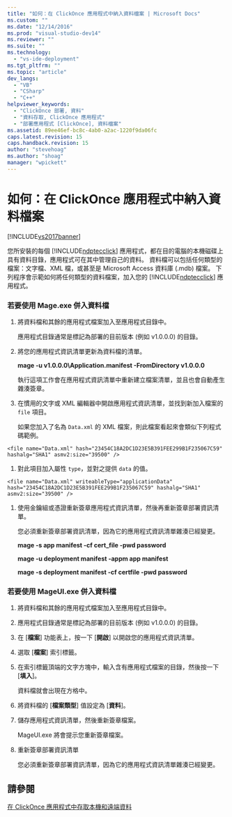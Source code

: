 ```yaml
---
title: "如何：在 ClickOnce 應用程式中納入資料檔案 | Microsoft Docs"
ms.custom: ""
ms.date: "12/14/2016"
ms.prod: "visual-studio-dev14"
ms.reviewer: ""
ms.suite: ""
ms.technology: 
  - "vs-ide-deployment"
ms.tgt_pltfrm: ""
ms.topic: "article"
dev_langs: 
  - "VB"
  - "CSharp"
  - "C++"
helpviewer_keywords: 
  - "ClickOnce 部署, 資料"
  - "資料存取, ClickOnce 應用程式"
  - "部署應用程式 [ClickOnce], 資料檔案"
ms.assetid: 89ee46ef-bc8c-4ab0-a2ac-1220f9da06fc
caps.latest.revision: 15
caps.handback.revision: 15
author: "stevehoag"
ms.author: "shoag"
manager: "wpickett"
---
```

# 如何：在 ClickOnce 應用程式中納入資料檔案
[!INCLUDE[vs2017banner](../code-quality/includes/vs2017banner.md)]

您所安裝的每個 [!INCLUDE[ndptecclick](../deployment/includes/ndptecclick_md.md)] 應用程式，都在目的電腦的本機磁碟上具有資料目錄，應用程式可在其中管理自己的資料。  資料檔可以包括任何類型的檔案：文字檔、XML 檔，或甚至是 Microsoft Access 資料庫 \(.mdb\) 檔案。  下列程序會示範如何將任何類型的資料檔案，加入您的 [!INCLUDE[ndptecclick](../deployment/includes/ndptecclick_md.md)] 應用程式。  
  
### 若要使用 Mage.exe 併入資料檔  
  
1.  將資料檔和其餘的應用程式檔案加入至應用程式目錄中。  
  
     應用程式目錄通常是標記為部署的目前版本 \(例如 v1.0.0.0\) 的目錄。  
  
2.  將您的應用程式資訊清單更新為資料檔的清單。  
  
     **mage \-u v1.0.0.0\\Application.manifest \-FromDirectory v1.0.0.0**  
  
     執行這項工作會在應用程式資訊清單中重新建立檔案清單，並且也會自動產生雜湊簽章。  
  
3.  在慣用的文字或 XML 編輯器中開啟應用程式資訊清單，並找到新加入檔案的 `file` 項目。  
  
     如果您加入了名為 `Data.xml` 的 XML 檔案，則此檔案看起來會類似下列程式碼範例。  
  
 `<file name="Data.xml" hash="23454C18A2DC1D23E5B391FEE299B1F235067C59" hashalg="SHA1" asmv2:size="39500" />`  
  
1.  對此項目加入屬性 `type`，並對之提供 `data` 的值。  
  
 `<file name="Data.xml" writeableType="applicationData" hash="23454C18A2DC1D23E5B391FEE299B1F235067C59" hashalg="SHA1" asmv2:size="39500" />`  
  
1.  使用金鑰組或憑證重新簽章應用程式資訊清單，然後再重新簽章部署資訊清單。  
  
     您必須重新簽章部署資訊清單，因為它的應用程式資訊清單雜湊已經變更。  
  
     **mage \-s app manifest \-cf cert\_file \-pwd password**  
  
     **mage \-u deployment manifest \-appm app manifest**  
  
     **mage \-s deployment manifest \-cf certfile \-pwd password**  
  
### 若要使用 MageUI.exe 併入資料檔  
  
1.  將資料檔和其餘的應用程式檔案加入至應用程式目錄中。  
  
2.  應用程式目錄通常是標記為部署的目前版本 \(例如 v1.0.0.0\) 的目錄。  
  
3.  在 \[**檔案**\] 功能表上，按一下 \[**開啟**\] 以開啟您的應用程式資訊清單。  
  
4.  選取 \[**檔案**\] 索引標籤。  
  
5.  在索引標籤頂端的文字方塊中，輸入含有應用程式檔案的目錄，然後按一下 \[**填入**\]。  
  
     資料檔就會出現在方格中。  
  
6.  將資料檔的 \[**檔案類型**\] 值設定為 \[**資料**\]。  
  
7.  儲存應用程式資訊清單，然後重新簽章檔案。  
  
     MageUI.exe 將會提示您重新簽章檔案。  
  
8.  重新簽章部署資訊清單  
  
     您必須重新簽章部署資訊清單，因為它的應用程式資訊清單雜湊已經變更。  
  
## 請參閱  
 [在 ClickOnce 應用程式中存取本機和遠端資料](../deployment/accessing-local-and-remote-data-in-clickonce-applications.md)